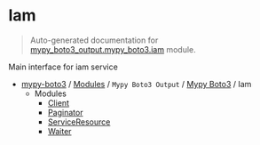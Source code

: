 # Iam

> Auto-generated documentation for [mypy_boto3_output.mypy_boto3.iam](https://github.com/vemel/mypy_boto3/blob/master/mypy_boto3_output/mypy_boto3/iam/__init__.py) module.

Main interface for iam service

- [mypy-boto3](../../../README.md#mypy_boto3) / [Modules](../../../MODULES.md#mypy-boto3-modules) / `Mypy Boto3 Output` / [Mypy Boto3](../index.md#mypy-boto3) / Iam
    - Modules
        - [Client](client.md#client)
        - [Paginator](paginator.md#paginator)
        - [ServiceResource](service_resource.md#serviceresource)
        - [Waiter](waiter.md#waiter)
